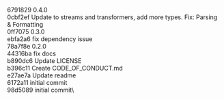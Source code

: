 6791829 0.4.0\
0cbf2ef Update to streams and transformers, add more types. Fix: Parsing & Formatting\
0ff7075 0.3.0\
ebfa2a6 fix dependency issue\
78a7f8e 0.2.0\
44316ba fix docs\
b890dc6 Update LICENSE\
b396c11 Create CODE_OF_CONDUCT.md\
e27ae7a Update readme\
6172a11 initial commit\
98d5089 initial commit\
